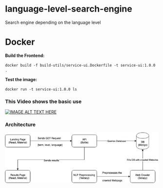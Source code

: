 # language-level-search-engine
Search engine depending on the language level

# Docker

**Build the Frontend:**

`docker build -f build-utils/service-ui.Dockerfile -t service-ui:1.0.0 .`

**Test the image:**

`docker run -t service-ui:1.0.0 ls`

### This Video shows the basic use

[![IMAGE ALT TEXT HERE](http://img.youtube.com/vi/PUorFd57_fE/0.jpg)](http://www.youtube.com/watch?v=PUorFd57_fE)

### Architecture

 ![Architecture](docs/LanguageLevelSearchEngine.jpg)
